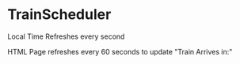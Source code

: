 # TrainScheduler

Local Time Refreshes every second

HTML Page refreshes every 60 seconds to update "Train Arrives in:"
